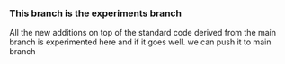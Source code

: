### This branch is the experiments branch

All the new additions on top of the standard code derived from the main branch is experimented here and if it goes well. 
we can push it to main branch